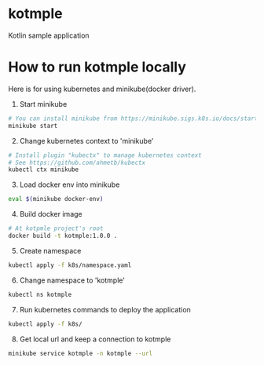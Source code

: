 # kotmple
Kotlin sample application

# How to run kotmple locally

Here is for using kubernetes and minikube(docker driver).

1. Start minikube
```bash
# You can install minikube from https://minikube.sigs.k8s.io/docs/start/
minikube start
```

2. Change kubernetes context to 'minikube'
```bash
# Install plugin "kubectx" to manage kubernetes context
# See https://github.com/ahmetb/kubectx
kubectl ctx minikube
```

3. Load docker env into minikube
```bash
eval $(minikube docker-env)
```

4. Build docker image
```bash
# At kotpmle project's root
docker build -t kotmple:1.0.0 .
```

5. Create namespace
```bash
kubectl apply -f k8s/namespace.yaml
```

6. Change namespace to 'kotmple'
```bash
kubectl ns kotmple
```

7. Run kubernetes commands to deploy the application
```bash
kubectl apply -f k8s/
```

8. Get local url and keep a connection to kotmple
```bash
minikube service kotmple -n kotmple --url
```
